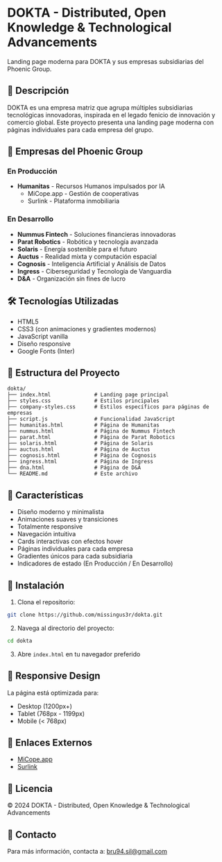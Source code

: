 # DOKTA - Distributed, Open Knowledge & Technological Advancements

Landing page moderna para DOKTA y sus empresas subsidiarias del Phoenic Group.

## 🚀 Descripción

DOKTA es una empresa matriz que agrupa múltiples subsidiarias tecnológicas innovadoras, inspirada en el legado fenicio de innovación y comercio global. Este proyecto presenta una landing page moderna con páginas individuales para cada empresa del grupo.

## 🏢 Empresas del Phoenic Group

### En Producción
- **Humanitas** - Recursos Humanos impulsados por IA
  - MiCope.app - Gestión de cooperativas
  - Surlink - Plataforma inmobiliaria

### En Desarrollo
- **Nummus Fintech** - Soluciones financieras innovadoras
- **Parat Robotics** - Robótica y tecnología avanzada
- **Solaris** - Energía sostenible para el futuro
- **Auctus** - Realidad mixta y computación espacial
- **Cognosis** - Inteligencia Artificial y Análisis de Datos
- **Ingress** - Ciberseguridad y Tecnología de Vanguardia
- **D&A** - Organización sin fines de lucro

## 🛠️ Tecnologías Utilizadas

- HTML5
- CSS3 (con animaciones y gradientes modernos)
- JavaScript vanilla
- Diseño responsive
- Google Fonts (Inter)

## 📁 Estructura del Proyecto

```
dokta/
├── index.html              # Landing page principal
├── styles.css              # Estilos principales
├── company-styles.css      # Estilos específicos para páginas de empresas
├── script.js               # Funcionalidad JavaScript
├── humanitas.html          # Página de Humanitas
├── nummus.html             # Página de Nummus Fintech
├── parat.html              # Página de Parat Robotics
├── solaris.html            # Página de Solaris
├── auctus.html             # Página de Auctus
├── cognosis.html           # Página de Cognosis
├── ingress.html            # Página de Ingress
├── dna.html                # Página de D&A
└── README.md               # Este archivo
```

## 🎨 Características

- Diseño moderno y minimalista
- Animaciones suaves y transiciones
- Totalmente responsive
- Navegación intuitiva
- Cards interactivas con efectos hover
- Páginas individuales para cada empresa
- Gradientes únicos para cada subsidiaria
- Indicadores de estado (En Producción / En Desarrollo)

## 🚀 Instalación

1. Clona el repositorio:
```bash
git clone https://github.com/missingus3r/dokta.git
```

2. Navega al directorio del proyecto:
```bash
cd dokta
```

3. Abre `index.html` en tu navegador preferido

## 📱 Responsive Design

La página está optimizada para:
- Desktop (1200px+)
- Tablet (768px - 1199px)  
- Mobile (< 768px)

## 🔗 Enlaces Externos

- [MiCope.app](https://micope.org)
- [Surlink](https://surlink.cc)

## 📝 Licencia

© 2024 DOKTA - Distributed, Open Knowledge & Technological Advancements

## 👥 Contacto

Para más información, contacta a: bru94.sil@gmail.com